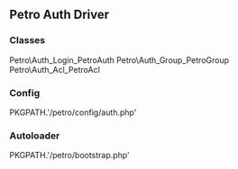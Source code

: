 ## Petro Auth Driver

### Classes
Petro\Auth_Login_PetroAuth
Petro\Auth_Group_PetroGroup
Petro\Auth_Acl_PetroAcl

### Config
PKGPATH.'/petro/config/auth.php'

### Autoloader
PKGPATH.'/petro/bootstrap.php'
